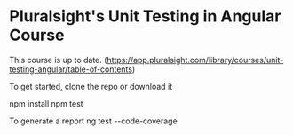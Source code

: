 # Pluralsight's Unit Testing in Angular Course
This course is up to date. (https://app.pluralsight.com/library/courses/unit-testing-angular/table-of-contents)

To get started, clone the repo or download it

npm install
npm test

To generate a report
ng test --code-coverage
